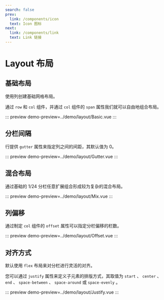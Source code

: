 ```yaml
---
search: false
prev:
  link: /components/icon
  text: Icon 图标
next:
  link: /components/link
  text: Link 链接
---
```


# Layout 布局

## 基础布局

使用列创建基础网格布局。

通过 `row` 和 `col` 组件，并通过 `col` 组件的 `span` 属性我们就可以自由地组合布局。

::: preview
demo-preview=../demo/layout/Basic.vue
:::

## 分栏间隔

行提供 `gutter` 属性来指定列之间的间距，其默认值为 0。

::: preview
demo-preview=../demo/layout/Gutter.vue
:::

## 混合布局

通过基础的 1/24 分栏任意扩展组合形成较为复杂的混合布局。

::: preview
demo-preview=../demo/layout/Mix.vue
:::

## 列偏移

通过制定 `col` 组件的 `offset` 属性可以指定分栏偏移的栏数。

::: preview
demo-preview=../demo/layout/Offset.vue
:::

## 对齐方式

默认使用 `flex` 布局来对分栏进行灵活的对齐。

您可以通过 `justify` 属性来定义子元素的排版方式，其取值为 `start` 、 `center` 、 `end` 、 `space-between` 、 `space-around` 或 `space-evenly` 。

::: preview
demo-preview=../demo/layout/Justify.vue
:::
